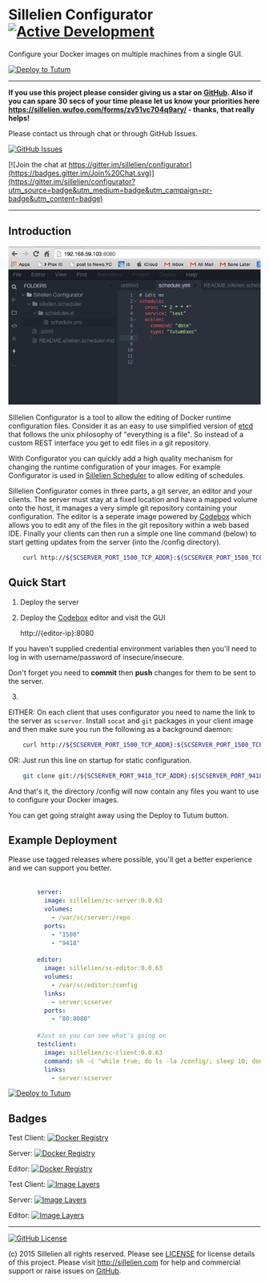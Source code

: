 

# Sillelien Configurator [![Active Development](https://img.shields.io/badge/Status-Active_Initial_Development-orange.svg?style=flat)](http://github.com/sillelien/configurator)

Configure your Docker images on multiple machines from a single GUI.

[![Deploy to Tutum](https://s.tutum.co/deploy-to-tutum.svg)](https://dashboard.tutum.co/stack/deploy/)

-------

**If you use this project please consider giving us a star on [GitHub](http://github.com/sillelien/configurator). Also if you can spare 30 secs of your time please let us know your priorities here https://sillelien.wufoo.com/forms/zv51vc704q9ary/  - thanks, that really helps!**

Please contact us through chat or through GitHub Issues.

[![GitHub Issues](https://img.shields.io/github/issues/sillelien/configurator.svg)](https://github.com/sillelien/configurator/issues)

[![Join the chat at https://gitter.im/sillelien/configurator](https://badges.gitter.im/Join%20Chat.svg)](https://gitter.im/sillelien/configurator?utm_source=badge&utm_medium=badge&utm_campaign=pr-badge&utm_content=badge)

-------


## Introduction


[![Screenshot 1](https://raw.githubusercontent.com/sillelien/scheduler/master/.assets/screenshot-1.png)](https://raw.githubusercontent.com/sillelien/scheduler/master/.assets/screenshot-1.png)

Sillelien Configurator is a tool to allow the editing of Docker runtime configuration files. Consider it as an easy to use simplified version of [etcd](https://coreos.com/etcd/) that follows the unix philosophy of "everything is a file". So instead of a custom REST interface you get to edit files in a git repository.

With Configurator you can quickly add a high quality mechanism for changing the runtime configuration of your images. For example Configurator is used in [Sillelien Scheduler](https://github.com/sillelien/scheduler) to allow editing of schedules.

Sillelien Configurator comes in three parts, a git server, an editor and your clients. The server must stay at a fixed location and have a mapped volume onto the host, it manages a very simple git repository containing your configuration. The editor is a seperate image powered by [Codebox](http://codebox.io) which allows you to edit any of the files in the git repository within a web based IDE. Finally your clients can then run a simple one line command (below) to start getting updates from the server (into the /config directory).

```bash
    curl http://${SCSERVER_PORT_1500_TCP_ADDR}:${SCSERVER_PORT_1500_TCP_PORT} | sh
```


## Quick Start


1) Deploy the server
 
2) Deploy the [Codebox](http://codebox.io) editor and visit the GUI

    http://{editor-ip}:8080
    
If you haven't supplied credential environment variables then you'll need to log in with username/password of insecure/insecure.    

Don't forget you need to **commit** then **push** changes for them to be sent to the server.

3) 

EITHER: On each client that uses configurator you need to name the link to the server as `scserver`. Install `socat` and `git` packages in your client image and then make sure you run the following as a background daemon:

```bash
    curl http://${SCSERVER_PORT_1500_TCP_ADDR}:${SCSERVER_PORT_1500_TCP_PORT} | sh
```

OR: Just run this line on startup for static configuration.
 
```bash
    git clone git://${SCSERVER_PORT_9418_TCP_ADDR}:${SCSERVER_PORT_9418_TCP_PORT}/config /config
```    
    
And that's it, the directory /config will now contain any files you want to use to configure your Docker images.

You can get going straight away using the Deploy to Tutum button.


## Example Deployment

Please use tagged releases where possible, you'll get a better experience and we can support you better.

```yaml

        server:
          image: sillelien/sc-server:0.0.63
          volumes:
            - /var/sc/server:/repo
          ports:
            - "1500"
            - "9418"
        
        editor:
          image: sillelien/sc-editor:0.0.63
          volumes:
            - /var/sc/editor:/config
          links:
            - server:scserver
          ports:
            - "80:8080"
        
        #Just so you can see what's going on
        testclient:
          image: sillelien/sc-client:0.0.63
          command: sh -c "while true; do ls -la /config/; sleep 10; done"
          links:
            - server:scserver

```

[![Deploy to Tutum](https://s.tutum.co/deploy-to-tutum.svg)](https://dashboard.tutum.co/stack/deploy/)

## Badges

Test Client: [![Docker Registry](https://img.shields.io/docker/pulls/sillelien/sc-client.svg?style=flat)](https://registry.hub.docker.com/u/sillelien/sc-client)

Server: [![Docker Registry](https://img.shields.io/docker/pulls/sillelien/sc-server.svg?style=flat)](https://registry.hub.docker.com/u/sillelien/sc-server)

Editor: [![Docker Registry](https://img.shields.io/docker/pulls/sillelien/sc-editor.svg?style=flat)](https://registry.hub.docker.com/u/sillelien/sc-editor)

Test Client: [![Image Layers](https://badge.imagelayers.io/sillelien/sc-client.svg?style=flat)](https://imagelayers.io/?images=sillelien/sc-client:latest 'Get your own badge on imagelayers.io') 

Server: [![Image Layers](https://badge.imagelayers.io/sillelien/sc-server.svg?style=flat)](https://imagelayers.io/?images=sillelien/sc-server:latest 'Get your own badge on imagelayers.io') 

Editor: [![Image Layers](https://badge.imagelayers.io/sillelien/sc-editor.svg?style=flat)](https://imagelayers.io/?images=sillelien/sc-editor:latest 'Get your own badge on imagelayers.io') 

--------

[![GitHub License](https://img.shields.io/github/license/sillelien/configurator.svg)](https://raw.githubusercontent.com/sillelien/configurator/master/LICENSE)

(c) 2015 Sillelien all rights reserved. Please see [LICENSE](https://raw.githubusercontent.com/sillelien/configurator/master/LICENSE) for license details of this project. Please visit http://sillelien.com for help and commercial support or raise issues on [GitHub](https://github.com/sillelien/configurator/issues).